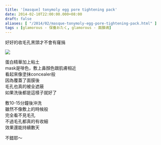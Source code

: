 ```yaml
---
title: '[masque] tonymoly egg pore tightening pack'
date: 2014-02-10T22:00:00.000+08:00
draft: false
aliases: [ "/2014/02/masque-tonymoly-egg-pore-tightening-pack.html" ]
tags : [glamorous - 保養おたく, glamorous - 面膜魂]
---
```


好好的收毛孔黑頭才不會有窿捐  

![](/images/tonymolyeggpack.jpg)

蛋白精華加上粘土  
mask是啡色，敷上鼻顏色跟肌膚相近  
看起來像塗抹concealer般  
因為覆蓋了面膜後  
毛孔也真的被全遮蔽  
如果洗後都是這樣子就好了  
  
敷10-15分鐘後沖洗  
雖然不像敷上的時候般  
完全看不見毛孔  
不過毛孔都真的有收細  
效果還能持續數天  
  
不錯耶～
